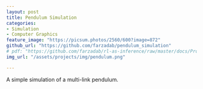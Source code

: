 ```yaml
---
layout: post
title: Pendulum Simulation
categories:
- Simulation
- Computer Graphics
feature_image: "https://picsum.photos/2560/600?image=872"
github_url: "https://github.com/farzadab/pendulum_simulation"
# pdf: "https://github.com/farzadab/rl-as-inference/raw/master/docs/Project%20Report%20-%20RL%20as%20Inference.pdf"
img_url: "/assets/projects/img/pendulum.png"

---
```


A simple simulation of a multi-link pendulum.